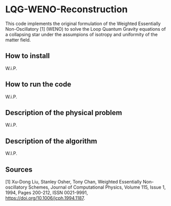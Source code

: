 # LQG-WENO-Reconstruction

This code implements the original formulation of the Weighted Essentially Non-Oscillatory [1] (WENO) to solve the Loop Quantum Gravity equations of a collapsing star under the assumpions of isotropy and uniformity of the matter field.

## How to install

W.i.P.

## How to run the code

W.i.P.

## Description of the physical problem

W.i.P.

## Description of the algorithm

W.I.P.

## Sources

[1] Xu-Dong Liu, Stanley Osher, Tony Chan,
Weighted Essentially Non-oscillatory Schemes,
Journal of Computational Physics,
Volume 115, Issue 1,
1994,
Pages 200-212,
ISSN 0021-9991,
https://doi.org/10.1006/jcph.1994.1187.
